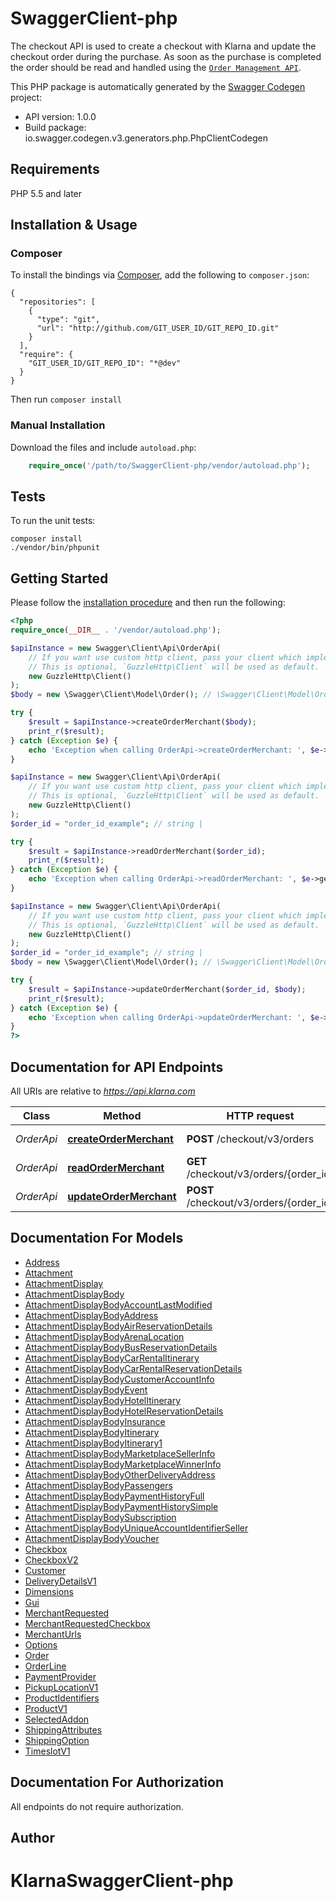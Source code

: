# SwaggerClient-php
The checkout API is used to create a checkout with Klarna and update the checkout order during the purchase.  As soon as the purchase is completed the order should be read and handled using the [`Order Management API`](/order-management/api/).

This PHP package is automatically generated by the [Swagger Codegen](https://github.com/swagger-api/swagger-codegen) project:

- API version: 1.0.0
- Build package: io.swagger.codegen.v3.generators.php.PhpClientCodegen

## Requirements

PHP 5.5 and later

## Installation & Usage
### Composer

To install the bindings via [Composer](http://getcomposer.org/), add the following to `composer.json`:

```
{
  "repositories": [
    {
      "type": "git",
      "url": "http://github.com/GIT_USER_ID/GIT_REPO_ID.git"
    }
  ],
  "require": {
    "GIT_USER_ID/GIT_REPO_ID": "*@dev"
  }
}
```

Then run `composer install`

### Manual Installation

Download the files and include `autoload.php`:

```php
    require_once('/path/to/SwaggerClient-php/vendor/autoload.php');
```

## Tests

To run the unit tests:

```
composer install
./vendor/bin/phpunit
```

## Getting Started

Please follow the [installation procedure](#installation--usage) and then run the following:

```php
<?php
require_once(__DIR__ . '/vendor/autoload.php');

$apiInstance = new Swagger\Client\Api\OrderApi(
    // If you want use custom http client, pass your client which implements `GuzzleHttp\ClientInterface`.
    // This is optional, `GuzzleHttp\Client` will be used as default.
    new GuzzleHttp\Client()
);
$body = new \Swagger\Client\Model\Order(); // \Swagger\Client\Model\Order | 

try {
    $result = $apiInstance->createOrderMerchant($body);
    print_r($result);
} catch (Exception $e) {
    echo 'Exception when calling OrderApi->createOrderMerchant: ', $e->getMessage(), PHP_EOL;
}

$apiInstance = new Swagger\Client\Api\OrderApi(
    // If you want use custom http client, pass your client which implements `GuzzleHttp\ClientInterface`.
    // This is optional, `GuzzleHttp\Client` will be used as default.
    new GuzzleHttp\Client()
);
$order_id = "order_id_example"; // string | 

try {
    $result = $apiInstance->readOrderMerchant($order_id);
    print_r($result);
} catch (Exception $e) {
    echo 'Exception when calling OrderApi->readOrderMerchant: ', $e->getMessage(), PHP_EOL;
}

$apiInstance = new Swagger\Client\Api\OrderApi(
    // If you want use custom http client, pass your client which implements `GuzzleHttp\ClientInterface`.
    // This is optional, `GuzzleHttp\Client` will be used as default.
    new GuzzleHttp\Client()
);
$order_id = "order_id_example"; // string | 
$body = new \Swagger\Client\Model\Order(); // \Swagger\Client\Model\Order | 

try {
    $result = $apiInstance->updateOrderMerchant($order_id, $body);
    print_r($result);
} catch (Exception $e) {
    echo 'Exception when calling OrderApi->updateOrderMerchant: ', $e->getMessage(), PHP_EOL;
}
?>
```

## Documentation for API Endpoints

All URIs are relative to *https://api.klarna.com*

Class | Method | HTTP request | Description
------------ | ------------- | ------------- | -------------
*OrderApi* | [**createOrderMerchant**](docs/Api/OrderApi.md#createordermerchant) | **POST** /checkout/v3/orders | Create a new order
*OrderApi* | [**readOrderMerchant**](docs/Api/OrderApi.md#readordermerchant) | **GET** /checkout/v3/orders/{order_id} | Retrieve an order
*OrderApi* | [**updateOrderMerchant**](docs/Api/OrderApi.md#updateordermerchant) | **POST** /checkout/v3/orders/{order_id} | Update an order

## Documentation For Models

 - [Address](docs/Model/Address.md)
 - [Attachment](docs/Model/Attachment.md)
 - [AttachmentDisplay](docs/Model/AttachmentDisplay.md)
 - [AttachmentDisplayBody](docs/Model/AttachmentDisplayBody.md)
 - [AttachmentDisplayBodyAccountLastModified](docs/Model/AttachmentDisplayBodyAccountLastModified.md)
 - [AttachmentDisplayBodyAddress](docs/Model/AttachmentDisplayBodyAddress.md)
 - [AttachmentDisplayBodyAirReservationDetails](docs/Model/AttachmentDisplayBodyAirReservationDetails.md)
 - [AttachmentDisplayBodyArenaLocation](docs/Model/AttachmentDisplayBodyArenaLocation.md)
 - [AttachmentDisplayBodyBusReservationDetails](docs/Model/AttachmentDisplayBodyBusReservationDetails.md)
 - [AttachmentDisplayBodyCarRentalItinerary](docs/Model/AttachmentDisplayBodyCarRentalItinerary.md)
 - [AttachmentDisplayBodyCarRentalReservationDetails](docs/Model/AttachmentDisplayBodyCarRentalReservationDetails.md)
 - [AttachmentDisplayBodyCustomerAccountInfo](docs/Model/AttachmentDisplayBodyCustomerAccountInfo.md)
 - [AttachmentDisplayBodyEvent](docs/Model/AttachmentDisplayBodyEvent.md)
 - [AttachmentDisplayBodyHotelItinerary](docs/Model/AttachmentDisplayBodyHotelItinerary.md)
 - [AttachmentDisplayBodyHotelReservationDetails](docs/Model/AttachmentDisplayBodyHotelReservationDetails.md)
 - [AttachmentDisplayBodyInsurance](docs/Model/AttachmentDisplayBodyInsurance.md)
 - [AttachmentDisplayBodyItinerary](docs/Model/AttachmentDisplayBodyItinerary.md)
 - [AttachmentDisplayBodyItinerary1](docs/Model/AttachmentDisplayBodyItinerary1.md)
 - [AttachmentDisplayBodyMarketplaceSellerInfo](docs/Model/AttachmentDisplayBodyMarketplaceSellerInfo.md)
 - [AttachmentDisplayBodyMarketplaceWinnerInfo](docs/Model/AttachmentDisplayBodyMarketplaceWinnerInfo.md)
 - [AttachmentDisplayBodyOtherDeliveryAddress](docs/Model/AttachmentDisplayBodyOtherDeliveryAddress.md)
 - [AttachmentDisplayBodyPassengers](docs/Model/AttachmentDisplayBodyPassengers.md)
 - [AttachmentDisplayBodyPaymentHistoryFull](docs/Model/AttachmentDisplayBodyPaymentHistoryFull.md)
 - [AttachmentDisplayBodyPaymentHistorySimple](docs/Model/AttachmentDisplayBodyPaymentHistorySimple.md)
 - [AttachmentDisplayBodySubscription](docs/Model/AttachmentDisplayBodySubscription.md)
 - [AttachmentDisplayBodyUniqueAccountIdentifierSeller](docs/Model/AttachmentDisplayBodyUniqueAccountIdentifierSeller.md)
 - [AttachmentDisplayBodyVoucher](docs/Model/AttachmentDisplayBodyVoucher.md)
 - [Checkbox](docs/Model/Checkbox.md)
 - [CheckboxV2](docs/Model/CheckboxV2.md)
 - [Customer](docs/Model/Customer.md)
 - [DeliveryDetailsV1](docs/Model/DeliveryDetailsV1.md)
 - [Dimensions](docs/Model/Dimensions.md)
 - [Gui](docs/Model/Gui.md)
 - [MerchantRequested](docs/Model/MerchantRequested.md)
 - [MerchantRequestedCheckbox](docs/Model/MerchantRequestedCheckbox.md)
 - [MerchantUrls](docs/Model/MerchantUrls.md)
 - [Options](docs/Model/Options.md)
 - [Order](docs/Model/Order.md)
 - [OrderLine](docs/Model/OrderLine.md)
 - [PaymentProvider](docs/Model/PaymentProvider.md)
 - [PickupLocationV1](docs/Model/PickupLocationV1.md)
 - [ProductIdentifiers](docs/Model/ProductIdentifiers.md)
 - [ProductV1](docs/Model/ProductV1.md)
 - [SelectedAddon](docs/Model/SelectedAddon.md)
 - [ShippingAttributes](docs/Model/ShippingAttributes.md)
 - [ShippingOption](docs/Model/ShippingOption.md)
 - [TimeslotV1](docs/Model/TimeslotV1.md)

## Documentation For Authorization

 All endpoints do not require authorization.


## Author



# KlarnaSwaggerClient-php
